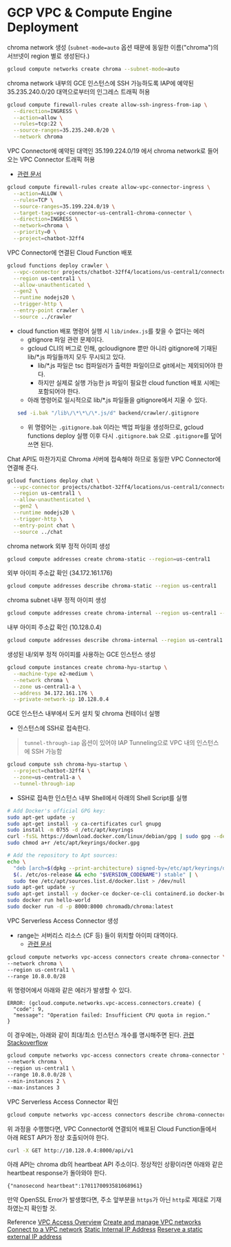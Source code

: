 # GCP VPC & Compute Engine Deployment

chroma network 생성 (`subnet-mode=auto` 옵션 때문에 동일한 이름("chroma")의 서브넷이 region 별로 생성된다.)
```bash
gcloud compute networks create chroma --subnet-mode=auto
```

chroma network 내부의 GCE 인스턴스에 SSH 가능하도록 IAP에 예약된 35.235.240.0/20 대역으로부터의 인그레스 트래픽 허용
```bash
gcloud compute firewall-rules create allow-ssh-ingress-from-iap \
  --direction=INGRESS \
  --action=allow \
  --rules=tcp:22 \
  --source-ranges=35.235.240.0/20 \
  --network chroma
```

VPC Connector에 예약된 대역인 35.199.224.0/19 에서 chroma network로 들어오는 VPC Connector 트래픽 허용
- [관련 문서](https://cloud.google.com/vpc/docs/configure-serverless-vpc-access#restrict-access)
```bash
gcloud compute firewall-rules create allow-vpc-connector-ingress \
  --action=ALLOW \
  --rules=TCP \
  --source-ranges=35.199.224.0/19 \
  --target-tags=vpc-connector-us-central1-chroma-connector \
  --direction=INGRESS \
  --network=chroma \
  --priority=0 \
  --project=chatbot-32ff4
```

VPC Connector에 연결된 Cloud Function 배포
```bash
gcloud functions deploy crawler \
  --vpc-connector projects/chatbot-32ff4/locations/us-central1/connectors/chroma-connector \
  --region us-central1 \
  --allow-unauthenticated \
  --gen2 \
  --runtime nodejs20 \
  --trigger-http \
  --entry-point crawler \
  --source ../crawler
```
- cloud function 배포 명령어 실행 시 `lib/index.js`를 찾을 수 없다는 에러
  - gitignore 파일 관련 문제이다.
  - gcloud CLI의 버그로 인해, gcloudignore 뿐만 아니라 gitignore에 기재된 lib/*.js 파일들까지 모두 무시되고 있다.
    - lib/*.js 파일은 tsc 컴파일러가 출력한 파일이므로 git에서는 제외되어야 한다.
    - 하지만 실제로 실행 가능한 js 파일이 필요한 cloud function 배포 시에는 포함되어야 한다.
  - 아래 명령어로 일시적으로 lib/*.js 파일들을 gitignore에서 지울 수 있다.
  ```bash
  sed -i.bak "/lib\/\*\*\/\*.js/d" backend/crawler/.gitignore
  ```
  - 위 명령어는 `.gitignore.bak` 이라는 백업 파일을 생성하므로, gcloud functions deploy 실행 이후 다시 `.gitignore.bak` 으로 `.gitignore`를 덮어 쓰면 된다.

Chat API도 마찬가지로 Chroma 서버에 접속해야 하므로 동일한 VPC Connector에 연결해 준다.
```bash
gcloud functions deploy chat \
  --vpc-connector projects/chatbot-32ff4/locations/us-central1/connectors/chroma-connector \
  --region us-central1 \
  --allow-unauthenticated \
  --gen2 \
  --runtime nodejs20 \
  --trigger-http \
  --entry-point chat \
  --source ../chat
```

chroma network 외부 정적 아이피 생성
```bash
gcloud compute addresses create chroma-static --region=us-central1
```

외부 아이피 주소값 확인 (34.172.161.176)
```bash
gcloud compute addresses describe chroma-static --region us-central1
```

chroma subnet 내부 정적 아이피 생성
```bash
gcloud compute addresses create chroma-internal --region us-central1 --subnet chroma
```

내부 아이피 주소값 확인 (10.128.0.4)
```bash
gcloud compute addresses describe chroma-internal --region us-central1
```
생성된 내/외부 정적 아이피를 사용하는 GCE 인스턴스 생성
```bash
gcloud compute instances create chroma-hyu-startup \
  --machine-type e2-medium \
  --network chroma \
  --zone us-central1-a \
  --address 34.172.161.176 \
  --private-network-ip 10.128.0.4
```

GCE 인스턴스 내부에서 도커 설치 및 chroma 컨테이너 실행
- 인스턴스에 SSH로 접속한다.
> `tunnel-through-iap` 옵션이 있어야 IAP Tunneling으로 VPC 내의 인스턴스에 SSH 가능함
```bash
gcloud compute ssh chroma-hyu-startup \
  --project=chatbot-32ff4 \
  --zone=us-central1-a \
  --tunnel-through-iap
```
- SSH로 접속한 인스턴스 내부 Shell에서 아래의 Shell Script를 실행
```bash
# Add Docker's official GPG key:
sudo apt-get update -y
sudo apt-get install -y ca-certificates curl gnupg
sudo install -m 0755 -d /etc/apt/keyrings
curl -fsSL https://download.docker.com/linux/debian/gpg | sudo gpg --dearmor -o /etc/apt/keyrings/docker.gpg
sudo chmod a+r /etc/apt/keyrings/docker.gpg

# Add the repository to Apt sources:
echo \
  "deb [arch=$(dpkg --print-architecture) signed-by=/etc/apt/keyrings/docker.gpg] https://download.docker.com/linux/debian \
  $(. /etc/os-release && echo "$VERSION_CODENAME") stable" | \
  sudo tee /etc/apt/sources.list.d/docker.list > /dev/null
sudo apt-get update -y
sudo apt-get install -y docker-ce docker-ce-cli containerd.io docker-buildx-plugin docker-compose-plugin
sudo docker run hello-world
sudo docker run -d -p 8000:8000 chromadb/chroma:latest
```

VPC Serverless Access Connector 생성
- range는 서버리스 리소스 (CF 등) 들이 위치할 아이피 대역이다.
  - [관련 문서](https://cloud.google.com/vpc/docs/serverless-vpc-access#example_2)
```bash
gcloud compute networks vpc-access connectors create chroma-connector \
--network chroma \
--region us-central1 \
--range 10.8.0.0/28
```
위 명령어에서 아래와 같은 에러가 발생할 수 있다.
```text
ERROR: (gcloud.compute.networks.vpc-access.connectors.create) {
  "code": 9,
  "message": "Operation failed: Insufficient CPU quota in region."
}
```
이 경우에는, 아래와 같이 최대/최소 인스턴스 개수를 명시해주면 된다. [관련 Stackoverflow](https://stackoverflow.com/questions/70562667/creating-new-gcp-serverless-vpc-access-connection-error-insufficient-cpu-quota)
```bash
gcloud compute networks vpc-access connectors create chroma-connector \
--network chroma \
--region us-central1 \
--range 10.8.0.0/28 \
--min-instances 2 \
--max-instances 3
```

VPC Serverless Access Connector 확인
```bash
gcloud compute networks vpc-access connectors describe chroma-connector --region us-central1
```

위 과정을 수행했다면, VPC Connector에 연결되어 배포된 Cloud Function들에서 아래 REST API가 정상 호출되어야 한다.
```bash
curl -X GET http://10.128.0.4:8000/api/v1
```
아래 API는 chroma db의 heartbeat API 주소이다. 정상적인 상황이라면 아래와 같은 heartbeat response가 돌아와야 한다.
```text
{"nanosecond heartbeat":1701170093581068961}
```
만약 OpenSSL Error가 발생했다면, 주소 앞부분을 `https`가 아닌 `http`로 제대로 기재 하였는지 확인할 것.

Reference
[VPC Access Overview](https://cloud.google.com/vpc/docs/serverless-vpc-access)
[Create and manage VPC networks](https://cloud.google.com/vpc/docs/create-modify-vpc-networks)
[Connect to a VPC network](https://cloud.google.com/vpc/docs/configure-serverless-vpc-access#restrict-access)
[Static Internal IP Address](https://cloud.google.com/compute/docs/ip-addresses/reserve-static-internal-ip-address#create_a_vm_instance_with_a_specific_internal_ip_address)
[Reserve a static external IP address](https://cloud.google.com/compute/docs/ip-addresses/reserve-static-external-ip-address#reserve_new_static)
